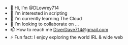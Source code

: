 - 👋 Hi, I’m @DLowrey714
- 👀 I’m interested in scripting
- 🌱 I’m currently learning The Cloud
- 💞️ I’m looking to collaborate on ...
- 📫 How to reach me DiverDave714@gmail.com
- ⚡ Fun fact: I enjoy exploring the world IRL & wide web

<!---
DLowrey714/DLowrey714 is a ✨ special ✨ repository because its `README.md` (this file) appears on your GitHub profile.
You can click the Preview link to take a look at your changes.
--->
